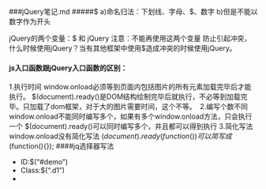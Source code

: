 ###jQuery笔记.md
#####$
a)命名归法：下划线、字母、$、数字
b)但是不能以数字作为开头
	
jQuery的两个变量：$ 和 jQuery
注意：不能再使用这两个变量 防止引起冲突，什么时候使用jQuery？当有其他框架中使用$造成冲突的时候使用jQuery。
#### js入口函数跟jQuery入口函数的区别：
1.执行时间
window.onload必须等到页面内包括图片的所有元素加载完毕后才能执行。
$(document).ready()是DOM结构绘制完毕后就执行，不必等到加载完毕。只加载了dom框架，对于大的图片需要时间，这个不等。  <img scr=’’>
2.编写个数不同
window.onload不能同时编写多个，如果有多个window.onload方法，只会执行一个
$(document).ready()可以同时编写多个，并且都可以得到执行
3.简化写法
window.onload没有简化写法
$(document).ready(function(){})可以简写成$(function(){});
####jq选择器写法
- ID:$(“#demo”)
- Class:$(“.d1”)
-